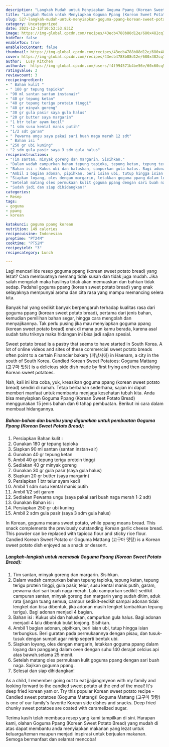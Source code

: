 ```yaml
---
description: "Langkah Mudah untuk Menyiapkan Goguma Ppang (Korean Sweet Potato Bread) yang Bikin Ngiler"
title: "Langkah Mudah untuk Menyiapkan Goguma Ppang (Korean Sweet Potato Bread) yang Bikin Ngiler"
slug: 527-langkah-mudah-untuk-menyiapkan-goguma-ppang-korean-sweet-potato-bread-yang-bikin-ngiler
category: Uncategorized
date: 2021-12-13T10:53:53.831Z
image: https://img-global.cpcdn.com/recipes/43ecb4788b88d12e/680x482cq70/goguma-ppang-korean-sweet-potato-bread-foto-resep-utama.jpg
hideToc: false
enableToc: true
enableTocContent: false
thumbnail: https://img-global.cpcdn.com/recipes/43ecb4788b88d12e/680x482cq70/goguma-ppang-korean-sweet-potato-bread-foto-resep-utama.jpg
cover: https://img-global.cpcdn.com/recipes/43ecb4788b88d12e/680x482cq70/goguma-ppang-korean-sweet-potato-bread-foto-resep-utama.jpg
author:  Lusy Kitchen
authorAv:  https://img-global.cpcdn.com/users/f4f994571b4be56e/60x60cq50/avatar.jpg
ratingvalue: 3
reviewcount: 3
recipeingredient:
- " Bahan kulit "
- " 180 gr tepung tapioka"
- "90 ml santan santan instanair"
- "40 gr tepung ketan"
- "40 gr tepung terigu protein tinggi"
- "40 gr minyak goreng"
- "30 gr gula pasir saya gula halus"
- "20 gr butter saya margarin"
- "1 btr telur ayam kecil"
- "1 sdm susu kental manis putih"
- "1/2 sdt garam"
- " Pewarna ungu saya pakai sari buah naga merah 12 sdt"
- " Bahan isi "
- "250 gr ubi kuning"
- "2 sdm gula pasir saya 3 sdm gula halus"
recipeinstructions:
- "Tim santan, minyak goreng dan margarin. Sisihkan."
- "Dalam wadah campurkan bahan tepung tapioka, tepung ketan, tepung terigu protein tinggi, gula pasir, telur, susu kental manis putih, garam, pewarna dari sari buah naga merah. Lalu campurkan sedikit-sedikit campuran santan, minyak goreng dan margarin yang sudah ditim, aduk rata (jangan tuang semua, campur sedikit-sedikit sampai adonan tidak lengket dan bisa dibentuk, jika adonan masih lengket tambahkan tepung terigu). Bagi adonan menjadi 4 bagian."
- "Bahan isi : Kukus ubi dan haluskan, campurkan gula halus. Bagi adonan menjadi 4 lalu dibentuk bulat lonjong. Sisihkan."
- "Ambil 1 bagian adonan, pipihkan, beri isian ubi, tutup hingga isian terbungkus. Beri guratan pada permukaannya dengan pisau, dan tusuk-tusuk dengan sumpit agar mirip seperti bentuk ubi."
- "Siapkan loyang, oles dengan margarin, letakkan goguma ppang dalam loyang dan panggang dalam oven dengan suhu 140 derajat celcius api atas bawah.selama 25 menit."
- "Setelah matang oles permukaan kulit goguma ppang dengan sari buah naga. Sajikan goguma ppang."
- "Sudah jadi dan siap dihidangkan!"
categories:
- Resep
tags:
- goguma
- ppang
- korean

katakunci: goguma ppang korean 
nutrition: 149 calories
recipecuisine: Indonesian
preptime: "PT24M"
cooktime: "PT52M"
recipeyield: "3"
recipecategory: Lunch

---
```



Lagi mencari ide resep goguma ppang (korean sweet potato bread) yang lezat? Cara membuatnya memang tidak susah dan tidak juga mudah. Jika salah mengolah maka hasilnya tidak akan memuaskan dan bahkan tidak sedap. Padahal goguma ppang (korean sweet potato bread) yang enak selayaknya mempunyai aroma dan cita rasa yang mampu memancing selera kita.


Banyak hal yang sedikit banyak berpengaruh terhadap kualitas rasa dari goguma ppang (korean sweet potato bread), pertama dari jenis bahan, kemudian pemilihan bahan segar, hingga cara mengolah dan menyajikannya. Tak perlu pusing jika mau menyiapkan goguma ppang (korean sweet potato bread) enak di mana pun kamu berada, karena asal sudah tahu triknya maka hidangan ini bisa jadi sajian spesial.

Sweet potato bread is a pastry that seems to have started in South Korea. A lot of online videos and sites of these commercial sweet potato breads often point to a certain Financier bakery (피낭시에) in Haenam, a city in the south of South Korea. Candied Korean Sweet Potatoes: Goguma Mattang (고구마 맛탕) is a delicious side dish made by first frying and then candying Korean sweet potatoes.


Nah, kali ini kita coba, yuk, kreasikan goguma ppang (korean sweet potato bread) sendiri di rumah. Tetap berbahan sederhana, sajian ini dapat memberi manfaat untuk membantu menjaga kesehatan tubuh kita. Anda bisa menyiapkan Goguma Ppang (Korean Sweet Potato Bread) menggunakan 15 jenis bahan dan 6 tahap pembuatan. Berikut ini cara dalam membuat hidangannya.

<!--inarticleads1-->

##### Bahan-bahan dan bumbu yang digunakan untuk pembuatan Goguma Ppang (Korean Sweet Potato Bread):

1. Persiapkan  Bahan kulit :
1. Gunakan  180 gr tepung tapioka
1. Siapkan 90 ml santan (santan instan+air)
1. Gunakan 40 gr tepung ketan
1. Ambil 40 gr tepung terigu protein tinggi
1. Sediakan 40 gr minyak goreng
1. Gunakan 30 gr gula pasir (saya gula halus)
1. Siapkan 20 gr butter (saya margarin)
1. Persiapkan 1 btr telur ayam kecil
1. Ambil 1 sdm susu kental manis putih
1. Ambil 1/2 sdt garam
1. Sediakan  Pewarna ungu (saya pakai sari buah naga merah 1-2 sdt)
1. Gunakan  Bahan isi :
1. Persiapkan 250 gr ubi kuning
1. Ambil 2 sdm gula pasir (saya 3 sdm gula halus)


In Korean, goguma means sweet potato, while ppang means bread. This snack complements the previously outstanding Korean garlic cheese bread. This powder can be replaced with tapioca flour and sticky rice flour. Candied Korean Sweet Potato or Goguma Mattang (고구마 맛탕) is a Korean sweet potato dish enjoyed as a snack or dessert. 

<!--inarticleads2-->

##### Langkah-langkah untuk memasak Goguma Ppang (Korean Sweet Potato Bread):

1. Tim santan, minyak goreng dan margarin. Sisihkan.
1. Dalam wadah campurkan bahan tepung tapioka, tepung ketan, tepung terigu protein tinggi, gula pasir, telur, susu kental manis putih, garam, pewarna dari sari buah naga merah. Lalu campurkan sedikit-sedikit campuran santan, minyak goreng dan margarin yang sudah ditim, aduk rata (jangan tuang semua, campur sedikit-sedikit sampai adonan tidak lengket dan bisa dibentuk, jika adonan masih lengket tambahkan tepung terigu). Bagi adonan menjadi 4 bagian.
1. Bahan isi : Kukus ubi dan haluskan, campurkan gula halus. Bagi adonan menjadi 4 lalu dibentuk bulat lonjong. Sisihkan.
1. Ambil 1 bagian adonan, pipihkan, beri isian ubi, tutup hingga isian terbungkus. Beri guratan pada permukaannya dengan pisau, dan tusuk-tusuk dengan sumpit agar mirip seperti bentuk ubi.
1. Siapkan loyang, oles dengan margarin, letakkan goguma ppang dalam loyang dan panggang dalam oven dengan suhu 140 derajat celcius api atas bawah.selama 25 menit.
1. Setelah matang oles permukaan kulit goguma ppang dengan sari buah naga. Sajikan goguma ppang.
1. Selesai dan siap dihidangkan!

As a child, I remember going out to eat jjajjangmyeon with my family and looking forward to the candied sweet potato at the end of the meal! It&#39;s deep fried korean yam or. Try this popular Korean sweet potato recipe - Candied sweet potatoes (Goguma Mattang)! Goguma Mattang (고구마 맛탕) is one of our family&#39;s favorite Korean side dishes and snacks. Deep fried chunky sweet potatoes are coated with caramelized sugar. 

Terima kasih telah membaca resep yang kami tampilkan di sini. Harapan kami, olahan Goguma Ppang (Korean Sweet Potato Bread) yang mudah di atas dapat membantu anda menyiapkan makanan yang lezat untuk keluarga/teman maupun menjadi inspirasi untuk berjualan makanan. Semoga bermanfaat dan selamat mencoba!
